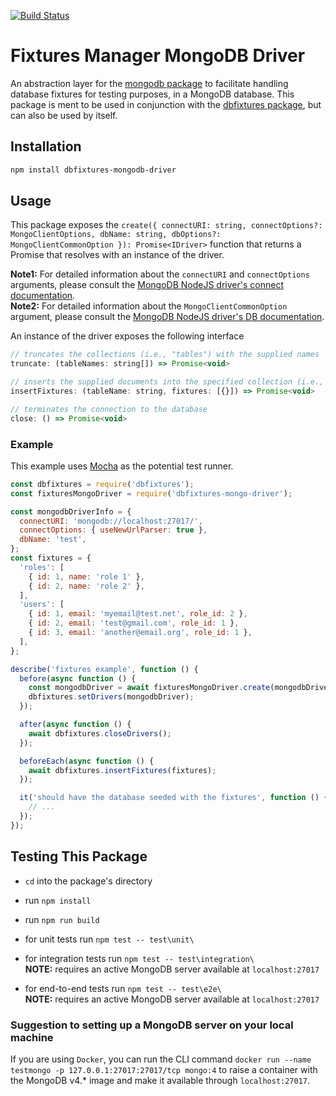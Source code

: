 [![Build Status](https://travis-ci.org/PedroHenriques/dbfixtures-mongodb-driver.svg?branch=master)](https://travis-ci.org/PedroHenriques/dbfixtures-mongodb-driver)

# Fixtures Manager MongoDB Driver

An abstraction layer for the [mongodb package](https://www.npmjs.com/package/mongodb) to facilitate handling database fixtures for testing purposes, in a MongoDB database.
This package is ment to be used in conjunction with the [dbfixtures package](https://www.npmjs.com/package/dbfixtures), but can also be used by itself.

## Installation

```sh
npm install dbfixtures-mongodb-driver
```

## Usage

This package exposes the `create({ connectURI: string, connectOptions?: MongoClientOptions, dbName: string, dbOptions?: MongoClientCommonOption }): Promise<IDriver>` function that returns a Promise that resolves with an instance of the driver.  

**Note1:** For detailed information about the `connectURI` and `connectOptions` arguments, please consult the [MongoDB NodeJS driver's connect documentation](http://mongodb.github.io/node-mongodb-native/3.1/api/MongoClient.html#.connect).  
**Note2:** For detailed information about the `MongoClientCommonOption` argument, please consult the [MongoDB NodeJS driver's DB documentation](http://mongodb.github.io/node-mongodb-native/3.1/api/MongoClient.html#db).

An instance of the driver exposes the following interface

```js
// truncates the collections (i.e., "tables") with the supplied names
truncate: (tableNames: string[]) => Promise<void>

// inserts the supplied documents into the specified collection (i.e., "table")
insertFixtures: (tableName: string, fixtures: [{}]) => Promise<void>

// terminates the connection to the database
close: () => Promise<void>
```

### Example

This example uses [Mocha](https://mochajs.org/) as the potential test runner.

```js
const dbfixtures = require('dbfixtures');
const fixturesMongoDriver = require('dbfixtures-mongo-driver');

const mongodbDriverInfo = {
  connectURI: 'mongodb://localhost:27017/',
  connectOptions: { useNewUrlParser: true },
  dbName: 'test',
};
const fixtures = {
  'roles': [
    { id: 1, name: 'role 1' },
    { id: 2, name: 'role 2' },
  ],
  'users': [
    { id: 1, email: 'myemail@test.net', role_id: 2 },
    { id: 2, email: 'test@gmail.com', role_id: 1 },
    { id: 3, email: 'another@email.org', role_id: 1 },
  ],
};

describe('fixtures example', function () {
  before(async function () {
    const mongodbDriver = await fixturesMongoDriver.create(mongodbDriverInfo);
    dbfixtures.setDrivers(mongodbDriver);
  });

  after(async function () {
    await dbfixtures.closeDrivers();
  });

  beforeEach(async function () {
    await dbfixtures.insertFixtures(fixtures);
  });

  it('should have the database seeded with the fixtures', function () {
    // ...
  });
});
```

## Testing This Package

* `cd` into the package's directory
* run `npm install`
* run `npm run build`

* for unit tests run `npm test -- test\unit\`

* for integration tests run `npm test -- test\integration\`  
**NOTE:** requires an active MongoDB server available at `localhost:27017`

* for end-to-end tests run `npm test -- test\e2e\`  
**NOTE:** requires an active MongoDB server available at `localhost:27017`

### Suggestion to setting up a MongoDB server on your local machine

If you are using `Docker`, you can run the CLI command `docker run --name testmongo -p 127.0.0.1:27017:27017/tcp mongo:4` to raise a container with the MongoDB v4.* image and make it available through `localhost:27017`.